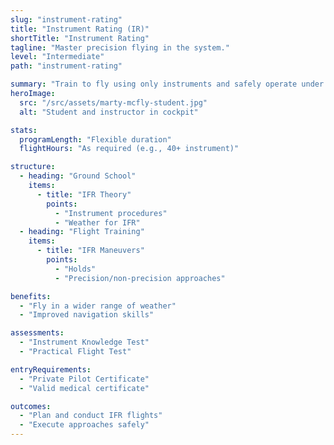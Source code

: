 ```yaml
---
slug: "instrument-rating"
title: "Instrument Rating (IR)"
shortTitle: "Instrument Rating"
tagline: "Master precision flying in the system."
level: "Intermediate"
path: "instrument-rating"

summary: "Train to fly using only instruments and safely operate under IFR procedures."
heroImage:
  src: "/src/assets/marty-mcfly-student.jpg"
  alt: "Student and instructor in cockpit"

stats:
  programLength: "Flexible duration"
  flightHours: "As required (e.g., 40+ instrument)"

structure:
  - heading: "Ground School"
    items:
      - title: "IFR Theory"
        points:
          - "Instrument procedures"
          - "Weather for IFR"
  - heading: "Flight Training"
    items:
      - title: "IFR Maneuvers"
        points:
          - "Holds"
          - "Precision/non-precision approaches"

benefits:
  - "Fly in a wider range of weather"
  - "Improved navigation skills"

assessments:
  - "Instrument Knowledge Test"
  - "Practical Flight Test"

entryRequirements:
  - "Private Pilot Certificate"
  - "Valid medical certificate"

outcomes:
  - "Plan and conduct IFR flights"
  - "Execute approaches safely"
---
```


